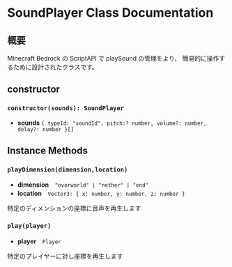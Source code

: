 # SoundPlayer Class Documentation

## 概要

Minecraft Bedrock の ScriptAPI で playSound の管理をより、
簡易的に操作するために設計されたクラスです。

## constructor
### `constructor(sounds): SoundPlayer`
- **sounds** `{ typeId: "soundId", pitch:? number, volume?: number, delay?: number }[]`

## Instance Methods

### `playDimension(dimension,location)`
- **dimension**　`"overworld" | "nether" | "end"`
- **location**　`Vector3: { x: number, y: number, z: number }`

特定のディメンションの座標に音声を再生します

### `play(player)`
- **player**　`Player`

特定のプレイヤーに対し座標を再生します
